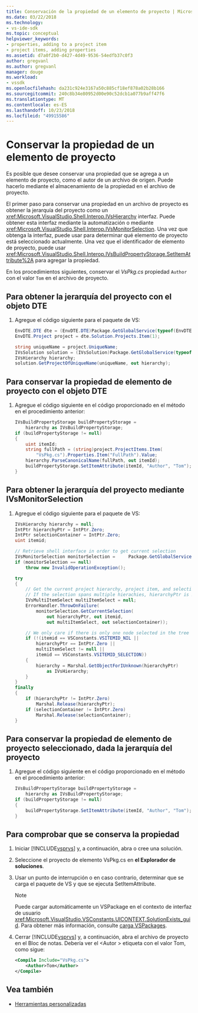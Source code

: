```yaml
---
title: Conservación de la propiedad de un elemento de proyecto | Microsoft Docs
ms.date: 03/22/2018
ms.technology:
- vs-ide-sdk
ms.topic: conceptual
helpviewer_keywords:
- properties, adding to a project item
- project items, adding properties
ms.assetid: d7a0f2b0-d427-4d49-9536-54edfb37c0f3
author: gregvanl
ms.author: gregvanl
manager: douge
ms.workload:
- vssdk
ms.openlocfilehash: da231c924e3167a50c885cf18ef878a02b28b166
ms.sourcegitcommit: 240c8b34e80952d00e90c52dcb1a077b9aff47f6
ms.translationtype: MT
ms.contentlocale: es-ES
ms.lasthandoff: 10/23/2018
ms.locfileid: "49915586"
---
```

# <a name="persist-the-property-of-a-project-item"></a>Conservar la propiedad de un elemento de proyecto
Es posible que desee conservar una propiedad que se agrega a un elemento de proyecto, como el autor de un archivo de origen. Puede hacerlo mediante el almacenamiento de la propiedad en el archivo de proyecto.

 El primer paso para conservar una propiedad en un archivo de proyecto es obtener la jerarquía del proyecto como un <xref:Microsoft.VisualStudio.Shell.Interop.IVsHierarchy> interfaz. Puede obtener esta interfaz mediante la automatización o mediante <xref:Microsoft.VisualStudio.Shell.Interop.IVsMonitorSelection>. Una vez que obtenga la interfaz, puede usar para determinar qué elemento de proyecto está seleccionado actualmente. Una vez que el identificador de elemento de proyecto, puede usar <xref:Microsoft.VisualStudio.Shell.Interop.IVsBuildPropertyStorage.SetItemAttribute%2A> para agregar la propiedad.

 En los procedimientos siguientes, conservar el *VsPkg.cs* propiedad `Author` con el valor `Tom` en el archivo de proyecto.

## <a name="to-obtain-the-project-hierarchy-with-the-dte-object"></a>Para obtener la jerarquía del proyecto con el objeto DTE

1.  Agregue el código siguiente para el paquete de VS:

    ```csharp
    EnvDTE.DTE dte = (EnvDTE.DTE)Package.GetGlobalService(typeof(EnvDTE.DTE));
    EnvDTE.Project project = dte.Solution.Projects.Item(1);

    string uniqueName = project.UniqueName;
    IVsSolution solution = (IVsSolution)Package.GetGlobalService(typeof(SVsSolution));
    IVsHierarchy hierarchy;
    solution.GetProjectOfUniqueName(uniqueName, out hierarchy);
    ```

## <a name="to-persist-the-project-item-property-with-the-dte-object"></a>Para conservar la propiedad de elemento de proyecto con el objeto DTE

1.  Agregue el código siguiente en el código proporcionado en el método en el procedimiento anterior:

    ```csharp
    IVsBuildPropertyStorage buildPropertyStorage =
        hierarchy as IVsBuildPropertyStorage;
    if (buildPropertyStorage != null)
    {
        uint itemId;
        string fullPath = (string)project.ProjectItems.Item(
            "VsPkg.cs").Properties.Item("FullPath").Value;
        hierarchy.ParseCanonicalName(fullPath, out itemId);
        buildPropertyStorage.SetItemAttribute(itemId, "Author", "Tom");
    }
    ```

## <a name="to-obtain-the-project-hierarchy-using-ivsmonitorselection"></a>Para obtener la jerarquía del proyecto mediante IVsMonitorSelection

1.  Agregue el código siguiente para el paquete de VS:

    ```csharp
    IVsHierarchy hierarchy = null;
    IntPtr hierarchyPtr = IntPtr.Zero;
    IntPtr selectionContainer = IntPtr.Zero;
    uint itemid;

    // Retrieve shell interface in order to get current selection
    IVsMonitorSelection monitorSelection =     Package.GetGlobalService(typeof(SVsShellMonitorSelection)) as     IVsMonitorSelection;
    if (monitorSelection == null)
        throw new InvalidOperationException();

    try
    {
        // Get the current project hierarchy, project item, and selection container for the current selection
        // If the selection spans multiple hierachies, hierarchyPtr is Zero
        IVsMultiItemSelect multiItemSelect = null;
        ErrorHandler.ThrowOnFailure(
            monitorSelection.GetCurrentSelection(
                out hierarchyPtr, out itemid,
                out multiItemSelect, out selectionContainer));

        // We only care if there is only one node selected in the tree
        if (!(itemid == VSConstants.VSITEMID_NIL ||
            hierarchyPtr == IntPtr.Zero ||
            multiItemSelect != null ||
            itemid == VSConstants.VSITEMID_SELECTION))
        {
            hierarchy = Marshal.GetObjectForIUnknown(hierarchyPtr)
                as IVsHierarchy;
        }
    }
    finally
    {
        if (hierarchyPtr != IntPtr.Zero)
            Marshal.Release(hierarchyPtr);
        if (selectionContainer != IntPtr.Zero)
            Marshal.Release(selectionContainer);
    }
    ```

## <a name="to-persist-the-selected-project-item-property-given-the-project-hierarchy"></a>Para conservar la propiedad de elemento de proyecto seleccionado, dada la jerarquía del proyecto

1.  Agregue el código siguiente en el código proporcionado en el método en el procedimiento anterior:

    ```csharp
    IVsBuildPropertyStorage buildPropertyStorage =
        hierarchy as IVsBuildPropertyStorage;
    if (buildPropertyStorage != null)
    {
        buildPropertyStorage.SetItemAttribute(itemId, "Author", "Tom");
    }
    ```

## <a name="to-verify-that-the-property-is-persisted"></a>Para comprobar que se conserva la propiedad

1. Iniciar [!INCLUDE[vsprvs](../code-quality/includes/vsprvs_md.md)] y, a continuación, abra o cree una solución.

2. Seleccione el proyecto de elemento VsPkg.cs en **el Explorador de soluciones**.

3. Usar un punto de interrupción o en caso contrario, determinar que se carga el paquete de VS y que se ejecuta SetItemAttribute.

   > [!NOTE]
   > Puede cargar automáticamente un VSPackage en el contexto de interfaz de usuario <xref:Microsoft.VisualStudio.VSConstants.UICONTEXT.SolutionExists_guid>. Para obtener más información, consulte [carga VSPackages](../extensibility/loading-vspackages.md).

4. Cerrar [!INCLUDE[vsprvs](../code-quality/includes/vsprvs_md.md)] y, a continuación, abra el archivo de proyecto en el Bloc de notas. Debería ver el \<Autor > etiqueta con el valor Tom, como sigue:

   ```xml
   <Compile Include="VsPkg.cs">
       <Author>Tom</Author>
   </Compile>
   ```

## <a name="see-also"></a>Vea también

- [Herramientas personalizadas](../extensibility/internals/custom-tools.md)